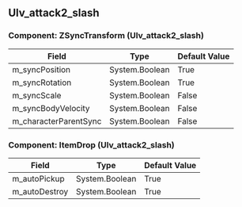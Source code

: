 ## Ulv_attack2_slash

### Component: ZSyncTransform (Ulv_attack2_slash)

|Field|Type|Default Value|
|-----|----|-------------|
|m_syncPosition|System.Boolean|True|
|m_syncRotation|System.Boolean|True|
|m_syncScale|System.Boolean|False|
|m_syncBodyVelocity|System.Boolean|False|
|m_characterParentSync|System.Boolean|False|

### Component: ItemDrop (Ulv_attack2_slash)

|Field|Type|Default Value|
|-----|----|-------------|
|m_autoPickup|System.Boolean|True|
|m_autoDestroy|System.Boolean|True|

